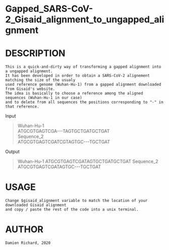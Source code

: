 # Gapped_SARS-CoV-2_Gisaid_alignment_to_ungapped_alignment

# DESCRIPTION

	This is a quick-and-dirty way of transforming a gapped alignment into a ungapped alignment.
	It has been developed in order to obtain a SARS-CoV-2 alignement matching the size of the usualy
	used reference genome (Wuhan-Hu-1) from a gapped alignment downloaded from Gisaid's website.
	The idea is basically to choose a reference among the aligned sequences (Wuhan-Hu-1 in our case)
	and to delete from all sequences the positions corresponding to "-" in that reference. 

Input
>Wuhan-Hu-1  
ATGCGTGAGTCGA---TAGTGCTGATGCTGAT  
>Sequence_2  
ATGCGTGAGTCGATCGTAGTGC---TGCTGAT  

Output
>Wuhan-Hu-1
ATGCGTGAGTCGATAGTGCTGATGCTGAT
>Sequence_2
ATGCGTGAGTCGATAGTGC---TGCTGAT

# USAGE

	Change $gisaid_alignment variable to match the location of your downloaded Gisaid alignment
	and copy / paste the rest of the code into a unix terminal.

# AUTHOR

	Damien Richard, 2020
